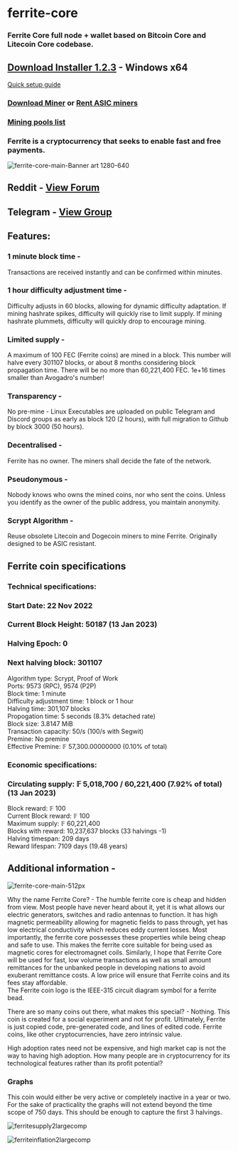 # ferrite-core
### Ferrite Core full node + wallet based on Bitcoin Core and Litecoin Core codebase.
## [**Download Installer 1.2.3**](https://github.com/koh-gt/ferrite-core/releases/download/v1.2.3/ferrite-1.2.3-win64-setup.exe) - Windows x64
[Quick setup guide](https://github.com/koh-gt/ferrite-core/wiki/Getting-Started)

### [**Download Miner**](https://github.com/koh-gt/ferrite-core/releases/download/v1.2.3/ferrite-pool-miner.7z) or [Rent ASIC miners](https://github.com/koh-gt/ferrite-core/wiki/Rent-an-ASIC-miner)

### [Mining pools list](https://github.com/koh-gt/ferrite-core/wiki/Mining-Pools-List)  

### Ferrite is a cryptocurrency that seeks to enable fast and free payments.  <br>

![ferrite-core-main-Banner art 1280-640](https://user-images.githubusercontent.com/101822992/204157973-5025ca19-d12b-4656-9b7a-2f3956b34c9f.png)


##   Reddit - [View Forum](https://www.reddit.com/r/Ferritecoin/)
## Telegram - [View Group](https://t.me/ferrite_core) 

## Features:
### 1 minute block time - 
Transactions are received instantly and can be confirmed within minutes.

### 1 hour difficulty adjustment time - 
Difficulty adjusts in 60 blocks, allowing for dynamic difficulty adaptation.
If mining hashrate spikes, difficulty will quickly rise to limit supply.
If mining hashrate plummets, difficulty will quickly drop to encourage mining.

### Limited supply - 
A maximum of 100 FEC (Ferrite coins) are mined in a block. 
This number will halve every 301107 blocks, or about 8 months considering block propagation time.
There will be no more than 60,221,400 FEC. 1e+16 times smaller than Avogadro's number!

### Transparency - 
No pre-mine - Linux Executables are uploaded on public Telegram and Discord groups as early as block 120 (2 hours), with full migration to Github by block 3000 (50 hours).

### Decentralised - 
Ferrite has no owner. The miners shall decide the fate of the network.

### Pseudonymous -
Nobody knows who owns the mined coins, nor who sent the coins. Unless you identify as the owner of the public address, you maintain anonymity.

### Scrypt Algorithm -  
Reuse obsolete Litecoin and Dogecoin miners to mine Ferrite. Originally designed to be ASIC resistant. 

## Ferrite coin specifications
### Technical specifications: <br/>
### Start Date: 22 Nov 2022
### Current Block Height: **50187** (13 Jan 2023)
### Halving Epoch: **0**
### Next halving block: 301107

Algorithm type: Scrypt, Proof of Work <br/>
Ports: 9573 (RPC), 9574 (P2P) <br/>
Block time: 1 minute <br/>
Difficulty adjustment time: 1 block or 1 hour <br/>
Halving time: 301,107 blocks <br/>
Propogation time: 5 seconds (8.3% detached rate) <br/>
Block size: 3.8147 MiB <br/>
Transaction capacity: 50/s (100/s with Segwit) <br/>
Premine: No premine <br/>
Effective Premine: 𝔽 57,300.00000000 (0.10% of total)  

### Economic specifications: <br/>
### Circulating supply: **𝔽 5,018,700 / 60,221,400 (7.92% of total)** (13 Jan 2023)  
Block reward: 𝔽 100 <br/>
Current Block reward:  𝔽 100 <br/>
Maximum supply: 𝔽 60,221,400 <br/>
Blocks with reward: 10,237,637 blocks (33 halvings -1) <br/>
Halving timespan: 209 days <br/>
Reward lifespan: 7109 days (19.48 years) <br/>
 
## Additional information - 

![ferrite-core-main-512px](https://user-images.githubusercontent.com/101822992/204157969-c910673a-44a3-42a8-be9c-957907c05b39.png)

Why the name Ferrite Core? - The humble ferrite core is cheap and hidden from view. Most people have never heard about it, yet it is what allows our electric generators, switches and radio antennas to function. It has high magnetic permeability allowing for magnetic fields to pass through, yet has low electrical conductivity which reduces eddy current losses. Most importantly, the ferrite core possesses these properties while being cheap and safe to use. This makes the ferrite core suitable for being used as magnetic cores for electromagnet coils. 
Similarly, I hope that Ferrite Core will be used for fast, low volume transactions as well as small amount remittances for the unbanked people in developing nations to avoid exuberant remittance costs. A low price will ensure that Ferrite coins and its fees stay affordable.  
The Ferrite coin logo is the IEEE-315 circuit diagram symbol for a ferrite bead.

There are so many coins out there, what makes this special? - Nothing. This coin is created for a social experiment and not for profit. Ultimately, Ferrite is just copied code, pre-generated code, and lines of edited code. Ferrite coins, like other cryptocurrencies, have zero intrinsic value.

High adoption rates need not be expensive, and high market cap is not the way to having high adoption.
How many people are in cryptocurrency for its technological features rather than its profit potential?

### Graphs
This coin would either be very active or completely inactive in a year or two. For the sake of practicality the graphs will not extend beyond the time scope of 750 days. This should be enough to capture the first 3 halvings.  

![ferritesupply2largecomp](https://user-images.githubusercontent.com/101822992/211856269-52aa141b-a737-4bba-b36b-4f84a3be5549.PNG)

![ferriteinflation2largecomp](https://user-images.githubusercontent.com/101822992/211856286-cb48032d-e363-422e-bd28-93ff064761c8.PNG)




